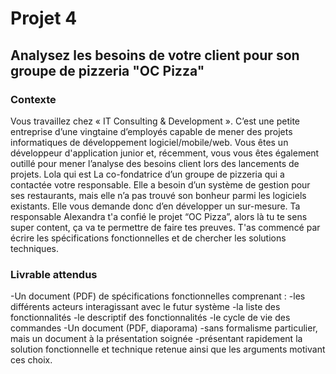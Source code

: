 # Projet 4
## Analysez les besoins de votre client pour son groupe de pizzeria "OC Pizza"

### Contexte

   Vous travaillez chez « IT Consulting & Development ». C’est une petite entreprise d’une vingtaine d’employés capable de mener des projets informatiques de développement 
logiciel/mobile/web. Vous êtes un développeur d'application junior et, récemment, vous vous êtes également outillé pour mener l’analyse des besoins client lors des lancements
de projets.
   Lola qui est La co-fondatrice d’un groupe de pizzeria qui a contactée votre responsable. Elle a besoin d’un système de gestion pour ses restaurants, mais elle n’a pas
trouvé son bonheur parmi les logiciels existants. Elle vous demande donc d’en développer un sur-mesure. 
   Ta responsable Alexandra t'a confié le projet “OC Pizza”, alors là tu te sens super content, ça va te permettre de faire tes preuves. T'as commencé par écrire les 
spécifications fonctionnelles et de chercher les solutions techniques.

### Livrable attendus
  -Un document (PDF) de spécifications fonctionnelles comprenant :
	-les différents acteurs interagissant avec le futur système 
	-la liste des fonctionnalités 
	-le descriptif des fonctionnalités 
	-le cycle de vie des commandes
  -Un document (PDF, diaporama)
       -sans formalisme particulier, mais un document à la présentation soignée 
       -présentant rapidement la solution fonctionnelle et technique retenue ainsi que les arguments motivant ces choix.